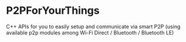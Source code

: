 # P2PForYourThings
C++ APIs for you to easily setup and communicate via smart P2P (using available p2p modules among Wi-Fi Direct / Bluetooth / Bluetooth LE)
